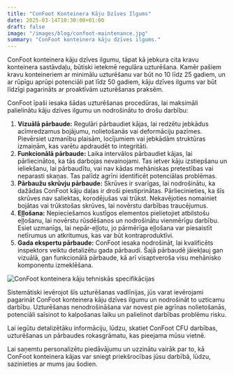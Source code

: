 ```yaml
---
title: "ConFoot Konteinera Kāju Dzīves Ilgums"
date: 2025-03-14T10:30:00+01:00
draft: false
image: "/images/blog/confoot-maintenance.jpg"
summary: "ConFoot konteinera kāju dzīves ilgums."
---
```


ConFoot konteinera kāju dzīves ilgumu, tāpat kā jebkura cita kravu konteinera sastāvdaļu, būtiski ietekmē regulāra uzturēšana. Kamēr pašiem kravu konteineriem ar minimālu uzturēšanu var būt no 10 līdz 25 gadiem, un ar rūpīgu aprūpi potenciāli pat līdz 50 gadiem, kāju dzīves ilgums var būt līdzīgi pagarināts ar proaktīvām uzturēšanas praksēm.

ConFoot īpaši iesaka šādas uzturēšanas procedūras, lai maksimāli palielinātu kāju dzīves ilgumu un nodrošinātu to drošu darbību:

1.  **Vizuālā pārbaude:** Regulāri pārbaudiet kājas, lai redzētu jebkādus acīmredzamus bojājumu, nolietošanās vai deformāciju pazīmes. Pievērsiet uzmanību plaisām, locījumiem vai jebkādām struktūras izmaiņām, kas varētu apdraudēt to integritāti.
2.  **Funkcionālā pārbaude:** Laika intervālos pārbaudiet kājas, lai pārliecinātos, ka tās darbojas nevainojami. Tas ietver kāju izstiepšanu un ieliekšanu, lai pārbaudītu, vai nav kādas mehāniskas pretestības vai neparasti skaņas. Tas palīdz agrīni identificēt potenciālas problēmas.
3.  **Pārbaužu skrūvju pārbaude:** Skrūves ir svarīgas, lai nodrošinātu, ka dažādas ConFoot kāju daļas ir droši piestiprinātas. Pārliecinieties, ka šīs skrūves nav saliektas, korodējušas vai trūkst. Nekavējoties nomainiet bojātas vai trūkstošas skrūves, lai novērstu darbības traucējumus.
4.  **Eļļošana:** Nepieciešamos kustīgos elementos pielietojiet atbilstošu eļļošanu, lai novērstu rūsdēšanos un nodrošinātu vienmērīgu darbību. Esiet uzmanīgs, lai nepār-eļļotu, jo pārmērīga eļļošana var piesaistīt netīrumus un atkritumus, kas var būt kontraproduktīvi.
5.  **Gada ekspertu pārbaude:** ConFoot iesaka nodrošināt, lai kvalificēts inspektors veiktu detalizētu gada pārbaudi. Šajā pārbaudē jāiekļauj gan vizuālā, gan funkcionālā pārbaude, kā arī visaptveroša visu mehānisko komponentu izmeklēšana.

![ConFoot konteinera kāju tehniskās specifikācijas](/images/blog/technicka-specifikace-nohy-confott-CF.png)

Sistemātiski ievērojot šīs uzturēšanas vadlīnijas, jūs varat ievērojami pagarināt ConFoot konteinera kāju dzīves ilgumu un nodrošināt to uzticamu darbību. Uzturēšanas nenodrošināšana var novest pie agrīnas nolietošanās, potenciāli saīsinot to kalpošanas laiku un palielinot darbības problēmu risku.

Lai iegūtu detalizētāku informāciju, lūdzu, skatiet ConFoot CFU darbības, uzturēšanas un pārbaudes rokasgrāmatu, kas pieejama mūsu vietnē.

Lai saņemtu personalizētu piedāvājumu un uzzinātu vairāk par to, kā ConFoot konteinera kājas var sniegt priekšrocības jūsu darbībā, lūdzu, sazinieties ar mums jau šodien.